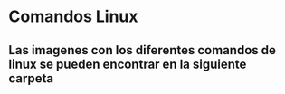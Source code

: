 # Comandos Linux
## Las imagenes con los diferentes comandos de linux se pueden encontrar en la siguiente carpeta


